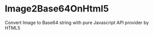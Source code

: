 Image2Base64OnHtml5
===================

Convert Image to Base64 string with pure Javascript API provider by HTML5
